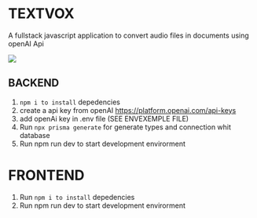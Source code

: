 # TEXTVOX

A fullstack javascript application to convert audio files in documents using openAI Api

<img src="https://raw.githubusercontent.com/rogeriorioli/iaapp/main/web/app/src/assets/logo.png" /> 



## BACKEND 

1. `npm i to install` depedencies
2.  create a api key from openAI https://platform.openai.com/api-keys
3.  add openAi key in .env file (SEE ENVEXEMPLE FILE)
4.  Run  `npx prisma generate` for generate types and connection whit database
5.  Run npm run dev to start development envirorment 


# FRONTEND

1. Run `npm i to install` depedencies
2. Run npm run dev to start development envirorment 
